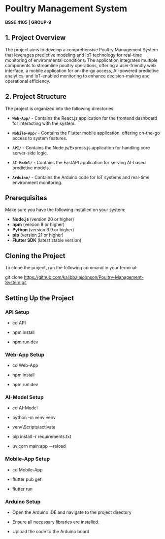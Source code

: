 # Poultry Management System
**BSSE 4105 | GROUP-9**  

## 1. Project Overview  
The  project aims to develop a comprehensive Poultry Management System that leverages predictive modeling and IoT technology for real-time monitoring of environmental conditions. The application integrates multiple components to streamline poultry operations, offering a user-friendly web interface, a mobile application for on-the-go access, AI-powered predictive analytics, and IoT-enabled monitoring to enhance decision-making and operational efficiency.

## 2. Project Structure  

The project is organized into the following directories:

- **`Web-App/`** - Contains the React.js application for the frontend dashboard for interacting with the system.

- **`Mobile-App/`** - Contains the Flutter mobile application, offering on-the-go access to system features.

- **`API/`** - Contains the Node.js/Express.js application for handling core server-side logic.

- **`AI-Model/`** - Contains the FastAPI application for serving AI-based predictive models.

- **`Arduino/`** - Contains the Arduino code for IoT systems and real-time environment monitoring.

## Prerequisites
Make sure you have the following installed on your system:
- **Node.js** (version 20 or higher)
- **npm** (version 8 or higher)
- **Python** (version 3.9 or higher)
- **pip** (version 21 or higher)
- **Flutter SDK** (latest stable version)

## Cloning the Project

To clone the project, run the following command in your terminal:

git clone https://github.com/kalibbalajohnson/Poultry-Management-System.git

## Setting Up the Project

### API Setup
- cd API

- npm install

- npm run dev

### Web-App Setup
- cd Web-App

- npm install

- npm run dev

### AI-Model Setup
- cd AI-Model

- python -m venv venv

- venv\Scripts\activate 

- pip install -r requirements.txt

- uvicorn main:app --reload

### Mobile-App Setup
- cd Mobile-App

- flutter pub get

- flutter run

### Arduino Setup
- Open the Arduino IDE and navigate to the project directory

- Ensure all necessary libraries are installed.

- Upload the code to the Arduino board


